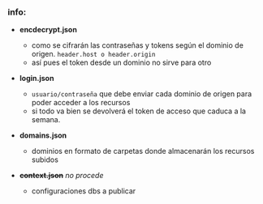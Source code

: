### info:

- **encdecrypt.json**
    - como se cifrarán las contraseñas y tokens según el dominio de origen. `header.host o header.origin`
    - así pues el token desde un dominio no sirve para otro

- **login.json**
    - `usuario/contraseña` que debe enviar cada dominio de origen para poder acceder a los recursos
    - si todo va bien se devolverá el token de acceso que caduca a la semana.

- **domains.json**
    - dominios en formato de carpetas donde almacenarán los recursos subidos

- ~~**context.json**~~ *no procede*
    - configuraciones dbs a publicar 
    
